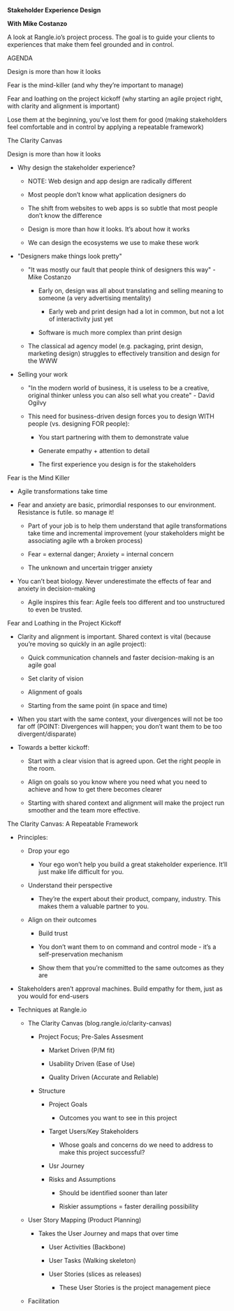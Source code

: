 **Stakeholder Experience Design**

**With Mike Costanzo**

A look at Rangle.io’s project process. The goal is to guide your clients to experiences that make them feel grounded and in control.

AGENDA

Design is more than how it looks

Fear is the mind-killer (and why they’re important to manage)

Fear and loathing on the project kickoff (why starting an agile project right, with clarity and alignment is important)

Lose them at the beginning, you’ve lost them for good (making stakeholders feel comfortable and in control by applying a repeatable framework)

The Clarity Canvas

Design is more than how it looks

* Why design the stakeholder experience?

    * NOTE: Web design and app design are radically different

    * Most people don’t know what application designers do

    * The shift from websites to web apps is so subtle that most people don’t know the difference

    * Design is more than how it looks. It’s about how it works

    * We can design the ecosystems we use to make these work

* "Designers make things look pretty"

    * "It was mostly our fault that people think of designers this way" - Mike Costanzo

        * Early on, design was all about translating and selling meaning to someone (a very advertising mentality)

            * Early web and print design had a lot in common, but not a lot of interactivity just yet

        * Software is much more complex than print design

    * The classical ad agency model (e.g. packaging, print design, marketing design) struggles to effectively transition and design for the WWW

* Selling your work

    * "In the modern world of business, it is useless to be a creative, original thinker unless you can also sell what you create" - David Ogilvy

    * This need for business-driven design forces you to design WITH people (vs. designing FOR people): 

        * You start partnering with them to demonstrate value

        * Generate empathy + attention to detail

        * The first experience you design is for the stakeholders

Fear is the Mind Killer

* Agile transformations take time

* Fear and anxiety are basic, primordial responses to our environment. Resistance is futile. so manage it!

    * Part of your job is to help them understand that agile transformations take time and incremental improvement (your stakeholders might be associating agile wth a broken process)

    * Fear = external danger; Anxiety = internal concern

    * The unknown and uncertain trigger anxiety

* You can’t beat biology. Never underestimate the effects of fear and anxiety in decision-making

    * Agile inspires this fear: Agile feels too different and too unstructured to even be trusted.

Fear and Loathing in the Project Kickoff

* Clarity and alignment is important. Shared context is vital (because you’re moving so quickly in an agile project):

    * Quick communication channels and faster decision-making is an agile goal

    * Set clarity of vision

    * Alignment of goals

    * Starting from the same point (in space and time)

* When you start with the same context, your divergences will not be too far off (POINT: Divergences will happen; you don’t want them to be too divergent/disparate)

* Towards a better kickoff:

    * Start with a clear vision that is agreed upon. Get the right people in the room.

    * Align on goals so you know where you need what you need to achieve and how to get there becomes clearer

    * Starting with shared context and alignment will make the project run smoother and the team more effective.

The Clarity Canvas: A Repeatable Framework

* Principles:

    * Drop your ego

        * Your ego won’t help you build a great stakeholder experience. It’ll just make life difficult for you.

    * Understand their perspective

        * They’re the expert about their product, company, industry. This makes them a valuable partner to you.

    * Align on their outcomes

        * Build trust

        * You don’t want them to on command and control mode - it’s a self-preservation mechanism

        * Show them that you’re committed to the same outcomes as they are

* Stakeholders aren’t approval machines. Build empathy for them, just as you would for end-users

* Techniques at Rangle.io

    * The Clarity Canvas (blog.rangle.io/clarity-canvas)

        * Project Focus; Pre-Sales Assesment

            * Market Driven (P/M fit)

            * Usability Driven (Ease of Use)

            * Quality Driven (Accurate and Reliable)

        * Structure

            * Project Goals

                * Outcomes you want to see in this project

            * Target Users/Key Stakeholders

                * Whose goals and concerns do we need to address to make this project successful?

            * Usr Journey

            * Risks and Assumptions

                * Should be identified sooner than later

                * Riskier assumptions = faster derailing possibility

    * User Story Mapping (Product Planning)

        * Takes the User Journey and maps that over time

            * User Activities (Backbone)

            * User Tasks (Walking skeleton)

            * User Stories (slices as releases)

                * These User Stories is the project management piece

    * Facilitation

